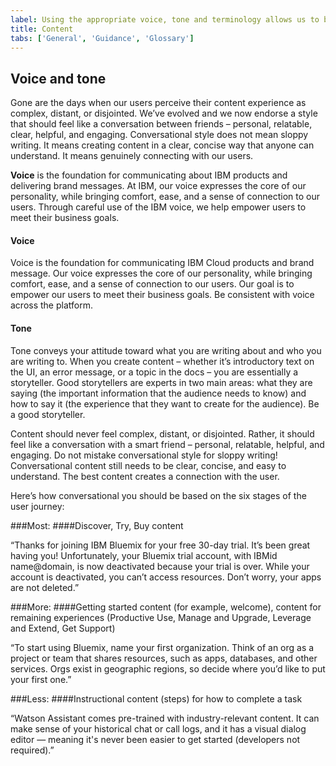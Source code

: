 ```yaml
---
label: Using the appropriate voice, tone and terminology allows us to better connect and resonate with our users. 
title: Content
tabs: ['General', 'Guidance', 'Glossary']
---
```


## Voice and tone

Gone are the days when our users perceive their content experience as complex, distant, or disjointed. We’ve evolved and we now endorse a style that should feel like a conversation between friends – personal, relatable, clear, helpful, and engaging. Conversational style does not mean sloppy writing. It means creating content in a clear, concise way that anyone can understand. It means genuinely connecting with our users.

**Voice** is the foundation for communicating about IBM products and delivering brand messages. At IBM, our voice expresses the core of our personality, while bringing comfort, ease, and a sense of connection to our users. Through careful use of the IBM voice, we help empower users to meet their business goals. 

#### Voice
Voice is the foundation for communicating IBM Cloud products and brand message. Our voice expresses the core of our personality, while bringing comfort, ease, and a sense of connection to our users. Our goal is to empower our users to meet their business goals. Be consistent with voice across the platform.

#### Tone
Tone conveys your attitude toward what you are writing about and who you are writing to. When you create content – whether it’s introductory text on the UI, an error message, or a topic in the docs – you are essentially a storyteller. Good storytellers are experts in two main areas: what they are saying (the important information that the audience needs to know) and how to say it (the experience that they want to create for the audience). Be a good storyteller.

Content should never feel complex, distant, or disjointed. Rather, it should feel like a conversation with a smart friend – personal, relatable, helpful, and engaging. Do not mistake conversational style for sloppy writing! Conversational content still needs to be clear, concise, and easy to understand. The best content creates a connection with the user.

Here’s how conversational you should be based on the six stages of the user journey:

###Most: 
####Discover, Try, Buy content

“Thanks for joining IBM Bluemix for your free 30-day trial. It’s been great having you! Unfortunately, your Bluemix trial account, with IBMid name@domain, is now deactivated because your trial is over. While your account is deactivated, you can’t access resources. Don’t worry, your apps are not deleted.”

###More: 
####Getting started content (for example, welcome), content for remaining experiences (Productive Use, Manage and Upgrade, Leverage and Extend, Get Support)

“To start using Bluemix, name your first organization. Think of an org as a project or team that shares resources, such as apps, databases, and other services. Orgs exist in geographic regions, so decide where you’d like to put your first one.”

###Less: 
####Instructional content (steps) for how to complete a task

“Watson Assistant comes pre-trained with industry-relevant content. It can make sense of your historical chat or call logs, and it has a visual dialog editor — meaning it's never been easier to get started (developers not required).”